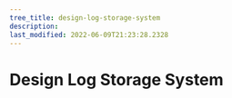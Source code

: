 ```yaml
---
tree_title: design-log-storage-system
description: 
last_modified: 2022-06-09T21:23:28.2328
---
```


# Design Log Storage System
